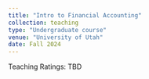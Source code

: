 ```yaml
---
title: "Intro to Financial Accounting"
collection: teaching
type: "Undergraduate course"
venue: "University of Utah"
date: Fall 2024
---
```

Teaching Ratings: TBD
